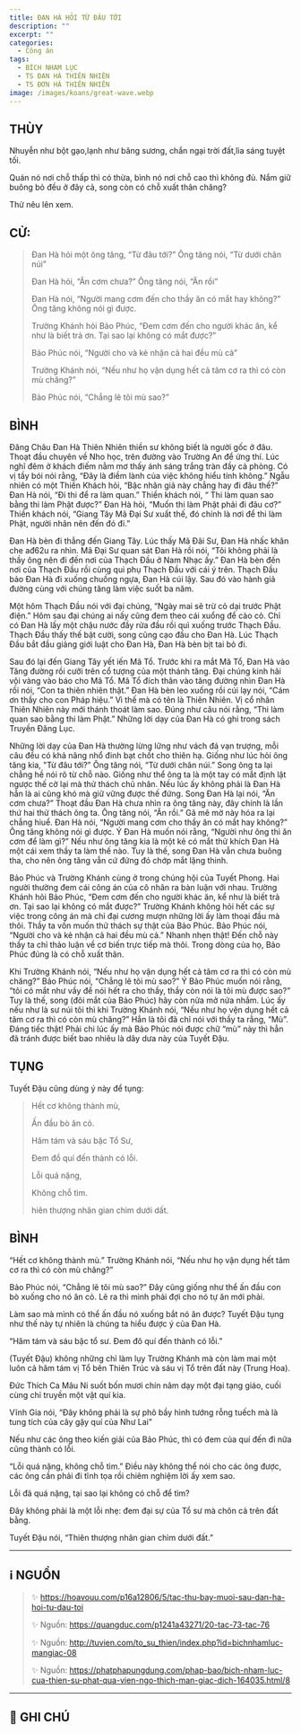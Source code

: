 ```yaml
---
title: ĐAN HÀ HỎI TỪ ĐÂU TỚI
description: ""
excerpt: ""
categories:
  - Công án
tags:
  - BÍCH NHAM LỤC
  - TS ĐAN HÀ THIÊN NHIÊN
  - TS ĐƠN HÀ THIÊN NHIÊN
image: /images/koans/great-wave.webp
---
```


## THÙY

Nhuyễn như bột gạo,lạnh như băng sương, chắn ngại trời đất,lìa sáng tuyệt tối. 

Quán nó nơi chỗ thấp thì có thừa, bình nó nơi chỗ cao thì không đủ. Nắm giữ buông bỏ đều ở đây cả, song còn có chỗ xuất thân chăng? 

Thử nêu lên xem.

## CỬ:

> Đan Hà hỏi một ông tăng, “Từ đâu tới?” Ông tăng nói, “Từ dưới chân núi” 
> 
> Đan Hà hỏi, “Ăn cơm chưa?” Ông tăng nói, “Ăn rồi” 
> 
> Đan Hà nói, “Người mang cơm đến cho thầy ăn có mắt hay không?” Ông tăng không nói gì được.
> 
> Trường Khánh hỏi Bảo Phúc, “Đem cơm đến cho người khác ăn, kể như là biết trả ơn. Tại sao lại không có mắt được?” 
> 
> Bảo Phúc nói, “Người cho và kẻ nhận cả hai đều mù cả” 
> 
> Trường Khánh nói, “Nếu như họ vận dụng hết cả tâm cơ ra thì có còn mù chăng?” 
> 
> Bảo Phúc nói, “Chẳng lẽ tôi mù sao?”

## BÌNH

Đăng Châu Đan Hà Thiên Nhiên thiền sư không biết là người gốc ở đâu. Thoạt đầu chuyên về Nho học, trên đường vào Trường An để ứng thí. Lúc nghĩ đêm ở khách điếm nằm mơ thấy ánh sáng trắng tràn đầy cả phòng. Có vị tầy bói nói rằng, “Đây là điềm lành của việc không hiểu tính không.” Ngẫu nhiên có một Thiền Khách hỏi, “Bậc nhân giả này chẳng hay đi đâu thế?” Đan Hà nói, “Đi thi để ra làm quan.” Thiền khách nói, “ Thi làm quan sao bằng thi làm Phật được?” Đan Hà hỏi, “Muốn thi làm Phật phải đi đâu cơ?” Thiền khách nói, “Giang Tây Mã Đại Sư xuất thế, đó chính là nơi để thi làm Phật, người nhân nên đến đó đi.”

Đan Hà bèn đi thẳng đến Giang Tây. Lúc thấy Mã Đãi Sư, Đan Hà nhấc khăn che ađ62u ra nhìn. Mã Đại Sư quan sát Đan Hà rồi nói, “Tôi không phải là thầy ông nên đi đến nơi của Thạch Đầu ở Nam Nhạc ấy.” Đan Hà bèn đến nơi của Thạch Đầu rồi cùng qui phụ Thạch Đầu với cái ý trên. Thạch Đầu bảo Đan Hà đi xuống chuồng ngựa, Đan Hà cúi lậy. Sau đó vào hành giả đường cùng với chúng tăng làm việc suốt ba năm.

Một hôm Thạch Đầu nói với đại chúng, “Ngày mai sẽ trừ cỏ dại trước Phật điện.” Hôm sau đại chúng ai nấy cũng đem theo cái xuổng để cào cỏ. Chỉ có Đan Hà lấy một chậu nước đầy rửa đầu rồi quì xuống trước Thạch Đầu. Thạch Đầu thấy thế bật cười, song cũng cạo đầu cho Đan Hà. Lúc Thạch Đầu bắt đầu giảng giới luật cho Đan Hà, Đan Hà bèn bịt tai bỏ đi.

Sau đó lại đến Giang Tây yết iến Mã Tổ. Trước khi ra mắt Mã Tổ, Đan Hà vào Tăng đường rồi cưỡi trên cổ tượng của một thánh tăng. Đại chúng kinh hãi vội vàng vào báo cho Mã Tổ. Mã Tổ đích thân vào tăng đường nhìn Đan Hà rồi nói, “Con ta thiên nhiên thật.” Đan Hà bèn leo xuống rồi cúi lạy nói, “Cám ơn thầy cho con Pháp hiệu.” Vì thế mà có tên là Thiên Nhiên. Vị cổ nhân Thiên Nhiên này mới thánh thoát làm sao. Đúng như câu nói rằng, “Thi làm quan sao bằng thi làm Phật.” Những lời dạy của Đan Hà có ghi trong sách Truyền Đăng Lục.

Những lời dạy của Đan Hà thường lừng lững như vách đá vạn trượng, mỗi câu đều có khả năng nhổ đinh bạt chốt cho thiên hạ. Giống như lúc hỏi ông tăng kia, "Từ đâu tới?” Ông tăng nói, “Từ dưới chân núi.” Song ông ta lại chẳng hề nói rõ từ chỗ nào. Giống như thể ông ta là một tay có mắt định lật ngược thế cờ lại mà thử thách chủ nhân. Nếu lúc ấy không phải là Đan Hà hẳn là ai cũng khó mà giữ vững được thế đứng. Song Đan Hà lại nói, “Ăn cơm chưa?” Thoạt đầu Đan Hà chưa nhìn ra ông tăng này, đây chính là lần thứ hai thử thách ông ta. Ông tăng nói, “Ăn rồi.” Gã mê mờ này hóa ra lại chẳng hiuể. Đan Hà nói, “Người mang cơm cho thầy ăn có mắt hay không?” Ông tăng không nói gì được. Ý Đan Hà muốn nói rằng, “Người như ông thì ăn cơm để làm gì?” Nếu như ông tăng kia là một kẻ có mắt thử khích Đan Hà một cái xem thầy ta làm thế nào. Tuy là thế, song Đan Hà vẫn chưa buông tha, cho nên ông tăng vẫn cứ đứng đó chớp mắt lặng thinh.

Bảo Phúc và Trường Khánh cùng ở trong chúng hội của Tuyết Phong. Hai người thường đem cái công án của cô nhân ra bàn luận với nhau. Trường Khánh hỏi Bảo Phúc, “Đem cơm đến cho người khác ăn, kể như là biết trả ơn. Tại sao lại không có mắt được?” Trường Khánh không hỏi hết các sự việc trong công án mà chỉ đại cương mượn những lời ấy làm thoại đầu mà thôi. Thầy ta vốn muốn thử thách sự thật của Bảo Phúc. Bảo Phúc nói, “Người cho và kẻ nhận cả hai đều mù cả.” Nhanh nhẹn thật! Đến chỗ này thầy ta chỉ thảo luận về cơ biến trực tiếp mà thôi. Trong dòng của họ, Bảo Phúc đúng là có chỗ xuất thân.

Khi Trường Khánh nói, “Nếu như họ vận dụng hết cả tâm cơ ra thì có còn mù chăng?” Bảo Phúc nói, “Chẳng lẽ tôi mù sao?” Ý Bảo Phúc muốn nói rằng, “tôi có mắt như vầy để nói hết ra cho thầy, thầy còn nói là tôi mù được sao?” Tuy là thế, song (đôi mắt của Bảo Phúc) hãy còn nửa mở nửa nhắm. Lúc ấy nếu như là sư núi tôi thì khi Trường Khánh nói, “Nếu như họ vện dụng hết cả tâm cơ ra thì có còn mù chăng?” Hẳn là tôi đã chỉ nói với thầy ta rằng, “Mù”. Đáng tiếc thật! Phải chi lúc ấy mà Bảo Phúc nói được chữ “mù” này thì hẳn đã tránh được biết bao nhiêu là dây dưa này của Tuyết Đậu.

## TỤNG

Tuyết Đậu cũng dùng ý này để tụng:

> Hết cơ không thành mù,
>
> Ấn đầu bò ăn cỏ.
>
> Hăm tám và sáu bậc Tổ Sư,
>
> Đem đồ quí đến thành có lỗi.
>
> Lỗi quá nặng,
>
> Không chỗ tìm.
>
> hiên thượng nhân gian chìm dưới dất.

## BÌNH

“Hết cơ không thành mù.” Trường Khánh nói, “Nếu như họ vận dụng hết tâm cơ ra thì có còn mù chăng?” 

Bảo Phúc nói, “Chẳng lẽ tôi mù sao?” Đây cũng giống như thể ấn đầu con bò xuống cho nó ăn cỏ. Lẽ ra thì mình phải đợi cho nó tự ăn mới phải. 

Làm sao mà mình có thể ấn đầu nó xuống bắt nó ăn được? Tuyết Đậu tụng như thế này tự nhiên là chúng ta hiểu được ý của Đan Hà.

“Hăm tám và sáu bậc tổ sư. Đem đô quí đến thành có lỗi.” 

(Tuyết Đậu) không những chỉ làm lụy Trường Khánh mà còn làm mai một luôn cả hăm tám vị Tổ bên Thiên Trúc và sáu vị Tổ trên đất này (Trung Hoa). 

Đức Thích Ca Mâu Ni suốt bốn mươi chín năm dạy một đại tạng giáo, cuối cùng chỉ truyền một vật quí kia. 

Vĩnh Gia nói, “Đây không phải là sự phô bầy hình tướng rỗng tuếch mà là tung tích của cây gậy quí của Như Lai” 

Nếu như các ông theo kiến giải của Bảo Phúc, thì có đem của quí đến đi nữa cũng thành có lỗi.

“Lỗi quá nặng, không chỗ tìm.” Điều này không thể nói cho các ông được, các ông cần phải đi tĩnh tọa rồi chiêm nghiệm lời ấy xem sao. 

Lỗi đã quá nặng, tại sao lại không có chỗ để tìm? 

Đây không phải là một lỗi nhẹ: đem đại sự của Tổ sư mà chôn cả trên đất bằng. 

Tuyết Đậu nói, “Thiên thượng nhân gian chìm dưới đất.”

<hr class="blog-rule" />

## ℹ️ NGUỒN

> ✨ https://hoavouu.com/p16a12806/5/tac-thu-bay-muoi-sau-dan-ha-hoi-tu-dau-toi
>
> ✨ Nguồn: https://quangduc.com/p1241a43271/20-tac-73-tac-76
>
> ✨ Nguồn: http://tuvien.com/to_su_thien/index.php?id=bichnhamluc-mangiac-08
>
> ✨ Nguồn: https://phatphapungdung.com/phap-bao/bich-nham-luc-cua-thien-su-phat-qua-vien-ngo-thich-man-giac-dich-164035.html/8

<hr class="blog-rule" />

## 📌 GHI CHÚ

[^1]: ⭐️ <a href="/masters/ts-don-ha-thien-nhien/" target="_blank">🔗 TS ĐAN HÀ THIÊN NHIÊN (ĐƠN HÀ THIÊN NHIÊN)</a>
